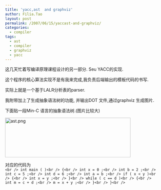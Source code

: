 ```yaml
---
title: 'yacc,ast  and graphviz'
author: Filia.Tao
layout: post
permalink: /2007/06/15/yaccast-and-graphviz/
categories:
  - compiler
tags:
  - ast
  - compiler
  - graphviz
  - yacc
---
```

这几天忙着写编译原理课程设计的另一部分. Seu YACC的实现.

这个程序的核心算法实现不是有我来完成,我负责后端输出的模板代码的书写.

实际上就是一个基于LALR分析表的parser.

我附带加上了生成抽象语法树的功能, 并输出DOT 文件,通过graphviz 生成图片.

下面贴一段Min-C 语言的抽象语法树.(图片比较大)

[<img src="http://blog.ftao.org/wp-content/uploads/2007/06/ast.png" title="ast.png" dragover="true" alt="ast.png" height="130" width="411" />][1]

对应的代码为  
`<br />
int main ( )<br />
{<br />
int x = 0 ;<br />
int b = 2 ;<br />
int c = 5 ;<br />
int d = 6 ;<br />
int a = b ;<br />
if ( x < y )<br />
{<br />
int x = y ;<br />
}<br />
while ( c == d )<br />
{<br />
int m = c + d ;<br />
m = x + y ;<br />
}<br />
}<br />
`

 [1]: http://blog.ftao.org/wp-content/uploads/2007/06/ast.png "ast.png"
